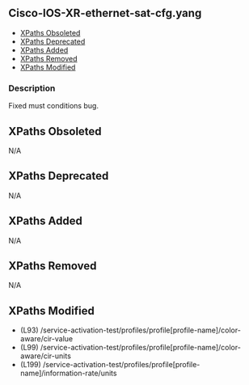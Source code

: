 ## Cisco-IOS-XR-ethernet-sat-cfg.yang

- [XPaths Obsoleted](#xpaths-obsoleted)
- [XPaths Deprecated](#xpaths-deprecated)
- [XPaths Added](#xpaths-added)
- [XPaths Removed](#xpaths-removed)
- [XPaths Modified](#xpaths-modified)

### Description

Fixed must conditions bug.

## XPaths Obsoleted

N/A

## XPaths Deprecated

N/A

## XPaths Added

N/A

## XPaths Removed

N/A

## XPaths Modified

- (L93)	/service-activation-test/profiles/profile[profile-name]/color-aware/cir-value
- (L99)	/service-activation-test/profiles/profile[profile-name]/color-aware/cir-units
- (L199)	/service-activation-test/profiles/profile[profile-name]/information-rate/units

